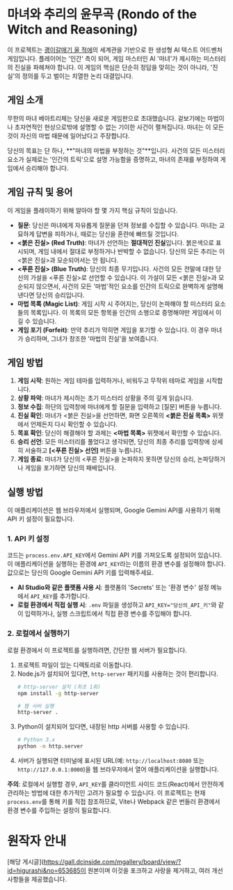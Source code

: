 # 마녀와 추리의 윤무곡 (Rondo of the Witch and Reasoning)

이 프로젝트는 [괭이갈매기 울 적에](https://namu.wiki/w/%EA%B4%AD%EC%9D%B4%EA%B0%88%EB%A7%A4%EA%B8%B0%20%EC%9A%B8%20%EC%A0%81%EC%97%90)의 세계관을 기반으로 한 생성형 AI 텍스트 어드벤처 게임입니다. 플레이어는 '인간' 측이 되어, 게임 마스터인 AI '마녀'가 제시하는 미스터리의 진실을 파헤쳐야 합니다. 이 게임의 핵심은 단순히 정답을 맞히는 것이 아니라, '진실'의 정의를 두고 벌이는 치열한 논리 대결입니다.

## 게임 소개

무한의 마녀 베아트리체는 당신을 새로운 게임판으로 초대했습니다. 겉보기에는 마법이나 초자연적인 현상으로밖에 설명할 수 없는 기이한 사건이 펼쳐집니다. 마녀는 이 모든 것이 자신의 마법 때문에 일어났다고 주장합니다.

당신의 목표는 단 하나, **"마녀의 마법을 부정하는 것"**입니다. 사건의 모든 미스터리 요소가 실제로는 '인간의 트릭'으로 설명 가능함을 증명하고, 마녀의 존재를 부정하여 게임에서 승리해야 합니다.

## 게임 규칙 및 용어

이 게임을 플레이하기 위해 알아야 할 몇 가지 핵심 규칙이 있습니다.

-   **질문**: 당신은 마녀에게 자유롭게 질문을 던져 정보를 수집할 수 있습니다. 마녀는 교묘하게 답변을 피하거나, 때로는 당신을 혼란에 빠뜨릴 것입니다.
-   **<붉은 진실> (Red Truth)**: 마녀가 선언하는 **절대적인 진실**입니다. 붉은색으로 표시되며, 게임 내에서 절대로 부정하거나 반박할 수 없습니다. 당신의 모든 추리는 이 <붉은 진실>과 모순되어서는 안 됩니다.
-   **<푸른 진실> (Blue Truth)**: 당신의 최종 무기입니다. 사건의 모든 전말에 대한 당신의 가설을 <푸른 진실>로 선언할 수 있습니다. 이 가설이 모든 <붉은 진실>과 모순되지 않으면서, 사건의 모든 '마법'적인 요소를 인간의 트릭으로 완벽하게 설명해낸다면 당신의 승리입니다.
-   **마법 목록 (Magic List)**: 게임 시작 시 주어지는, 당신이 논파해야 할 미스터리 요소들의 목록입니다. 이 목록의 모든 항목을 인간의 소행으로 증명해야만 게임에서 이길 수 있습니다.
-   **게임 포기 (Forfeit)**: 만약 추리가 막히면 게임을 포기할 수 있습니다. 이 경우 마녀가 승리하며, 그녀가 창조한 '마법의 진실'을 보여줍니다.

## 게임 방법

1.  **게임 시작**: 원하는 게임 테마를 입력하거나, 비워두고 무작위 테마로 게임을 시작합니다.
2.  **상황 파악**: 마녀가 제시하는 초기 미스터리 상황을 주의 깊게 읽습니다.
3.  **정보 수집**: 하단의 입력창에 마녀에게 할 질문을 입력하고 [질문] 버튼을 누릅니다.
4.  **진실 확인**: 마녀가 <붉은 진실>을 선언하면, 화면 오른쪽의 **<붉은 진실 목록>** 위젯에서 언제든지 다시 확인할 수 있습니다.
5.  **목표 확인**: 당신이 해결해야 할 과제는 **<마법 목록>** 위젯에서 확인할 수 있습니다.
6.  **승리 선언**: 모든 미스터리를 풀었다고 생각되면, 당신의 최종 추리를 입력창에 상세히 서술하고 **[<푸른 진실> 선언]** 버튼을 누릅니다.
7.  **게임 종료**: 마녀가 당신의 <푸른 진실>을 논파하지 못하면 당신의 승리, 논파당하거나 게임을 포기하면 당신의 패배입니다.

## 실행 방법

이 애플리케이션은 웹 브라우저에서 실행되며, Google Gemini API를 사용하기 위해 API 키 설정이 필요합니다.

### 1. API 키 설정

코드는 `process.env.API_KEY`에서 Gemini API 키를 가져오도록 설정되어 있습니다. 이 애플리케이션을 실행하는 환경에 `API_KEY`라는 이름의 환경 변수를 설정해야 합니다. 값으로는 당신의 Google Gemini API 키를 입력해주세요.

-   **AI Studio와 같은 플랫폼 사용 시**: 플랫폼의 'Secrets' 또는 '환경 변수' 설정 메뉴에서 `API_KEY`를 추가합니다.
-   **로컬 환경에서 직접 실행 시**: `.env` 파일을 생성하고 `API_KEY="당신의_API_키"`와 같이 입력하거나, 실행 스크립트에서 직접 환경 변수를 주입해야 합니다.

### 2. 로컬에서 실행하기

로컬 환경에서 이 프로젝트를 실행하려면, 간단한 웹 서버가 필요합니다.

1.  프로젝트 파일이 있는 디렉토리로 이동합니다.
2.  Node.js가 설치되어 있다면, `http-server` 패키지를 사용하는 것이 편리합니다.
    ```bash
    # http-server 설치 (최초 1회)
    npm install -g http-server

    # 웹 서버 실행
    http-server .
    ```
3.  Python이 설치되어 있다면, 내장된 http 서버를 사용할 수 있습니다.
    ```bash
    # Python 3.x
    python -m http.server
    ```
4.  서버가 실행되면 터미널에 표시된 URL(예: `http://localhost:8080` 또는 `http://127.0.0.1:8000`)을 웹 브라우저에서 열어 애플리케이션을 실행합니다.

**주의**: 로컬에서 실행할 경우, `API_KEY`를 클라이언트 사이드 코드(React)에서 안전하게 관리하는 방법에 대한 추가적인 고려가 필요할 수 있습니다. 이 프로젝트는 현재 `process.env`를 통해 키를 직접 참조하므로, Vite나 Webpack 같은 번들러 환경에서 환경 변수를 주입하는 설정이 필요합니다.

# 원작자 안내
[해당 게시글](https://gall.dcinside.com/mgallery/board/view/?id=higurashi&no=653685이 원본이며 이것을 포크하고 사랑을 제거하고, 여러 개선 사항들을 제공했습니다.
